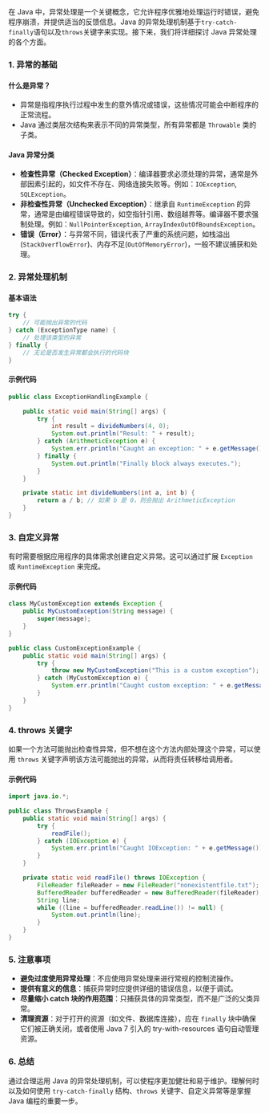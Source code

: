 在 Java 中，异常处理是一个关键概念，它允许程序优雅地处理运行时错误，避免程序崩溃，并提供适当的反馈信息。Java 的异常处理机制基于`try-catch-finally`语句以及`throws`关键字来实现。接下来，我们将详细探讨 Java 异常处理的各个方面。

### **1. 异常的基础**

#### **什么是异常？**
- 异常是指程序执行过程中发生的意外情况或错误，这些情况可能会中断程序的正常流程。
- Java 通过类层次结构来表示不同的异常类型，所有异常都是 `Throwable` 类的子类。

#### **Java 异常分类**
- **检查性异常（Checked Exception）**：编译器要求必须处理的异常，通常是外部因素引起的，如文件不存在、网络连接失败等。例如：`IOException`, `SQLException`。
- **非检查性异常（Unchecked Exception）**：继承自 `RuntimeException` 的异常，通常是由编程错误导致的，如空指针引用、数组越界等。编译器不要求强制处理。例如：`NullPointerException`, `ArrayIndexOutOfBoundsException`。
- **错误（Error）**：与异常不同，错误代表了严重的系统问题，如栈溢出(`StackOverflowError`)、内存不足(`OutOfMemoryError`)，一般不建议捕获和处理。

### **2. 异常处理机制**

#### **基本语法**
```java
try {
    // 可能抛出异常的代码
} catch (ExceptionType name) {
    // 处理该类型的异常
} finally {
    // 无论是否发生异常都会执行的代码块
}
```

#### **示例代码**
```java
public class ExceptionHandlingExample {

    public static void main(String[] args) {
        try {
            int result = divideNumbers(4, 0);
            System.out.println("Result: " + result);
        } catch (ArithmeticException e) {
            System.err.println("Caught an exception: " + e.getMessage());
        } finally {
            System.out.println("Finally block always executes.");
        }
    }

    private static int divideNumbers(int a, int b) {
        return a / b; // 如果 b 是 0，则会抛出 ArithmeticException
    }
}
```

### **3. 自定义异常**

有时需要根据应用程序的具体需求创建自定义异常。这可以通过扩展 `Exception` 或 `RuntimeException` 来完成。

#### **示例代码**
```java
class MyCustomException extends Exception {
    public MyCustomException(String message) {
        super(message);
    }
}

public class CustomExceptionExample {
    public static void main(String[] args) {
        try {
            throw new MyCustomException("This is a custom exception");
        } catch (MyCustomException e) {
            System.err.println("Caught custom exception: " + e.getMessage());
        }
    }
}
```

### **4. throws 关键字**

如果一个方法可能抛出检查性异常，但不想在这个方法内部处理这个异常，可以使用 `throws` 关键字声明该方法可能抛出的异常，从而将责任转移给调用者。

#### **示例代码**
```java
import java.io.*;

public class ThrowsExample {
    public static void main(String[] args) {
        try {
            readFile();
        } catch (IOException e) {
            System.err.println("Caught IOException: " + e.getMessage());
        }
    }

    private static void readFile() throws IOException {
        FileReader fileReader = new FileReader("nonexistentfile.txt");
        BufferedReader bufferedReader = new BufferedReader(fileReader);
        String line;
        while ((line = bufferedReader.readLine()) != null) {
            System.out.println(line);
        }
    }
}
```

### **5. 注意事项**

- **避免过度使用异常处理**：不应使用异常处理来进行常规的控制流操作。
- **提供有意义的信息**：捕获异常时应提供详细的错误信息，以便于调试。
- **尽量缩小 catch 块的作用范围**：只捕获具体的异常类型，而不是广泛的父类异常。
- **清理资源**：对于打开的资源（如文件、数据库连接），应在 `finally` 块中确保它们被正确关闭，或者使用 Java 7 引入的 try-with-resources 语句自动管理资源。

### **6. 总结**

通过合理运用 Java 的异常处理机制，可以使程序更加健壮和易于维护。理解何时以及如何使用 `try-catch-finally` 结构、`throws` 关键字、自定义异常等是掌握 Java 编程的重要一步。